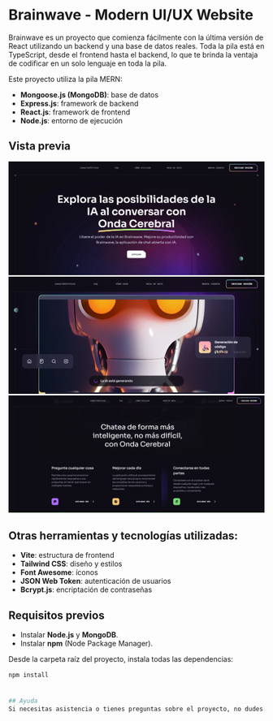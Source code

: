 # Brainwave - Modern UI/UX Website

Brainwave es un proyecto que comienza fácilmente con la última versión de React utilizando un backend y una base de datos reales. Toda la pila está en TypeScript, desde el frontend hasta el backend, lo que te brinda la ventaja de codificar en un solo lenguaje en toda la pila.

Este proyecto utiliza la pila MERN:

- **Mongoose.js (MongoDB)**: base de datos
- **Express.js**: framework de backend
- **React.js**: framework de frontend
- **Node.js**: entorno de ejecución

## Vista previa
![Vista previa](https://raw.githubusercontent.com/miltonAlan/react-onda-cerebral/master/capture1.png "Vista previa 1")
![Vista previa](https://raw.githubusercontent.com/miltonAlan/react-onda-cerebral/master/capture2.png "Vista previa 2")
![Vista previa](https://raw.githubusercontent.com/miltonAlan/react-onda-cerebral/master/capture3.png "Vista previa 3")


## Otras herramientas y tecnologías utilizadas:

- **Vite**: estructura de frontend
- **Tailwind CSS**: diseño y estilos
- **Font Awesome**: íconos
- **JSON Web Token**: autenticación de usuarios
- **Bcrypt.js**: encriptación de contraseñas

## Requisitos previos
- Instalar **Node.js** y **MongoDB**.
- Instalar **npm** (Node Package Manager).

Desde la carpeta raíz del proyecto, instala todas las dependencias:
```bash
npm install


## Ayuda
Si necesitas asistencia o tienes preguntas sobre el proyecto, no dudes en contactarme a través de mi correo electrónico: [miltonpaucar99@gmail.com](mailto:miltonpaucar99@gmail.com).